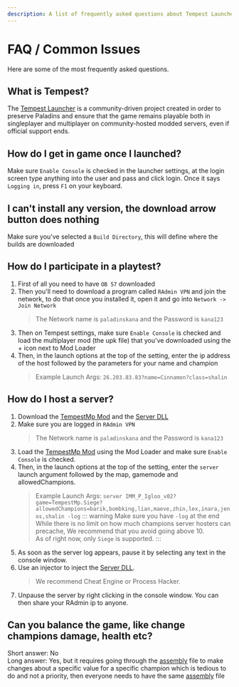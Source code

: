 ```yaml
---
description: A list of frequently asked questions about Tempest Launcher, including troubleshooting tips and guides for multiplayer.
---
```

# FAQ / Common Issues

Here are some of the most frequently asked questions.

## What is Tempest?

The [Tempest Launcher](/tempest/introduction) is a community-driven project created in order to preserve Paladins and ensure that the game remains playable both in singleplayer and multiplayer on community-hosted modded servers, even if official support ends.

## How do I get in game once I launched?

Make sure `Enable Console` is checked in the launcher settings, at the login screen type anything into the user and pass and click login. Once it says `Logging in`, press `F1` on your keyboard.

## I can't install any version, the download arrow button does nothing

Make sure you've selected a `Build Directory`, this will define where the builds are downloaded

## How do I participate in a playtest?

1. First of all you need to have `OB 57` downloaded<br>
2. Then you'll need to download a program called `RAdmin VPN` and join the network, to do that once you installed it, open it and go into `Network -> Join Network`
   > The Network name is `paladinskana` and the Password is `kana123`
3. Then on Tempest settings, make sure `Enable Console` is checked and load the multiplayer mod (the upk file) that you've downloaded using the + icon next to Mod Loader
4. Then, in the launch options at the top of the setting, enter the ip address of the host followed by the parameters for your name and champion
   > Example Launch Args: `26.203.83.83?name=Cinnamon?class=shalin`

## How do I host a server?

1. Download the [TempestMp Mod](https://cdn.discordapp.com/attachments/1377178319107129344/1387080142697922710/TempestMp.upk?ex=6865450c&is=6863f38c&hm=61ad36d83ad351f2ddd6fa0450176064bee3632a21dba4866702b0ddf0c52b86&) and the [Server DLL](https://cdn.discordapp.com/attachments/1377178319107129344/1386381265867112680/TempestMod57.dll?ex=6864b46b&is=686362eb&hm=b6cc7ae8e8f21e9e4ef099184fd087549a7640725913dd2419f31f4114bfc313&)
2. Make sure you are logged in `RAdmin VPN`
   > The Network name is `paladinskana` and the Password is `kana123`
3. Load the [TempestMp Mod](https://cdn.discordapp.com/attachments/1377178319107129344/1387080142697922710/TempestMp.upk?ex=6865450c&is=6863f38c&hm=61ad36d83ad351f2ddd6fa0450176064bee3632a21dba4866702b0ddf0c52b86&) using the Mod Loader and make sure `Enable Console` is checked.
4. Then, in the launch options at the top of the setting, enter the `server` launch argument followed by the map, gamemode and allowedChampions.
   > Example Launch Args: `server IMM_P_Igloo_v02?game=TempestMp.Siege?allowedChampions=barik,bombking,lian,maeve,zhin,lex,inara,jenos,shalin -log`
   > ::: warning
   > Make sure you have `-log` at the end<br>
   > While there is no limit on how much champions server hosters can precache, We recommend that you avoid going above 10.<br>
   > As of right now, only `Siege` is supported.
   > :::
5. As soon as the server log appears, pause it by selecting any text in the console window.
6. Use an injector to inject the [Server DLL](https://cdn.discordapp.com/attachments/1377178319107129344/1386381265867112680/TempestMod57.dll?ex=6864b46b&is=686362eb&hm=b6cc7ae8e8f21e9e4ef099184fd087549a7640725913dd2419f31f4114bfc313&).
   > We recommend Cheat Engine or Process Hacker.
7. Unpause the server by right clicking in the console window. You can then share your RAdmin ip to anyone.

## Can you balance the game, like change champions damage, health etc?

Short answer: No<br>
Long answer: Yes, but it requires going through the [assembly](/marshal/files/assembly) file to make changes about a specific value for a specific champion which is tedious to do and not a priority, then everyone needs to have the same [assembly](/marshal/files/assembly) file
